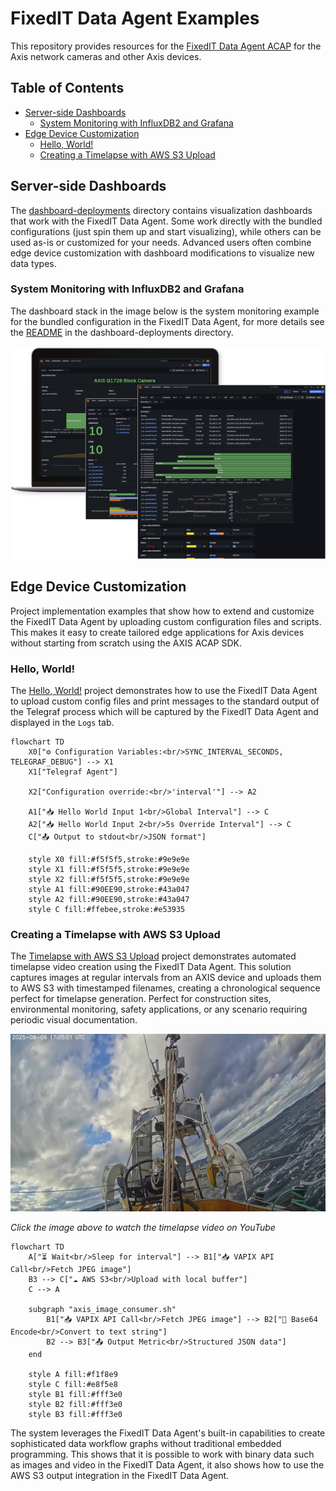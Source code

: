 # FixedIT Data Agent Examples

This repository provides resources for the [FixedIT Data Agent ACAP](https://fixedit.ai/products-data-agent/) for the Axis network cameras and other Axis devices.

## Table of Contents

<!-- toc -->

- [Server-side Dashboards](#server-side-dashboards)
  - [System Monitoring with InfluxDB2 and Grafana](#system-monitoring-with-influxdb2-and-grafana)
- [Edge Device Customization](#edge-device-customization)
  - [Hello, World!](#hello-world)
  - [Creating a Timelapse with AWS S3 Upload](#creating-a-timelapse-with-aws-s3-upload)

<!-- tocstop -->

## Server-side Dashboards

The [dashboard-deployments](./dashboard-deployments) directory contains visualization dashboards that work with the FixedIT Data Agent. Some work directly with the bundled configurations (just spin them up and start visualizing), while others can be used as-is or customized for your needs. Advanced users often combine edge device customization with dashboard modifications to visualize new data types.

### System Monitoring with InfluxDB2 and Grafana

The dashboard stack in the image below is the system monitoring example for the bundled configuration in the FixedIT Data Agent, for more details see the [README](./dashboard-deployments/system-monitoring-influxdb2-flux-grafana/README.md) in the dashboard-deployments directory.

![Grafana Dashboard Overview](./dashboard-deployments/system-monitoring-influxdb2-flux-grafana/.images/laptop-with-grafana-for-monitoring.png)

## Edge Device Customization

Project implementation examples that show how to extend and customize the FixedIT Data Agent by uploading custom configuration files and scripts. This makes it easy to create tailored edge applications for Axis devices without starting from scratch using the AXIS ACAP SDK.

### Hello, World!

The [Hello, World!](./project-hello-world) project demonstrates how to use the FixedIT Data Agent to upload custom config files and print messages to the standard output of the Telegraf process which will be captured by the FixedIT Data Agent and displayed in the `Logs` tab.

```mermaid
flowchart TD
    X0["⚙️ Configuration Variables:<br/>SYNC_INTERVAL_SECONDS, TELEGRAF_DEBUG"] --> X1
    X1["Telegraf Agent"]

    X2["Configuration override:<br/>'interval'"] --> A2

    A1["📥 Hello World Input 1<br/>Global Interval"] --> C
    A2["📥 Hello World Input 2<br/>5s Override Interval"] --> C
    C["📤 Output to stdout<br/>JSON format"]

    style X0 fill:#f5f5f5,stroke:#9e9e9e
    style X1 fill:#f5f5f5,stroke:#9e9e9e
    style X2 fill:#f5f5f5,stroke:#9e9e9e
    style A1 fill:#90EE90,stroke:#43a047
    style A2 fill:#90EE90,stroke:#43a047
    style C fill:#ffebee,stroke:#e53935
```

### Creating a Timelapse with AWS S3 Upload

The [Timelapse with AWS S3 Upload](./project-timelapse-s3) project demonstrates automated timelapse video creation using the FixedIT Data Agent. This solution captures images at regular intervals from an AXIS device and uploads them to AWS S3 with timestamped filenames, creating a chronological sequence perfect for timelapse generation. Perfect for construction sites, environmental monitoring, safety applications, or any scenario requiring periodic visual documentation.

[![Timelapse Preview](./project-timelapse-s3/.images/timelapse-preview.jpg)](https://youtu.be/mcw3iAlBOj8)

_Click the image above to watch the timelapse video on YouTube_

```mermaid
flowchart TD
    A["⏳ Wait<br/>Sleep for interval"] --> B1["📥 VAPIX API Call<br/>Fetch JPEG image"]
    B3 --> C["☁️ AWS S3<br/>Upload with local buffer"]
    C --> A

    subgraph "axis_image_consumer.sh"
        B1["📥 VAPIX API Call<br/>Fetch JPEG image"] --> B2["🔄 Base64 Encode<br/>Convert to text string"]
        B2 --> B3["📤 Output Metric<br/>Structured JSON data"]
    end

    style A fill:#f1f8e9
    style C fill:#e8f5e8
    style B1 fill:#fff3e0
    style B2 fill:#fff3e0
    style B3 fill:#fff3e0
```

The system leverages the FixedIT Data Agent's built-in capabilities to create sophisticated data workflow graphs without traditional embedded programming. This shows that it is possible to work with binary data such as images and video in the FixedIT Data Agent, it also shows how to use the AWS S3 output integration in the FixedIT Data Agent.
